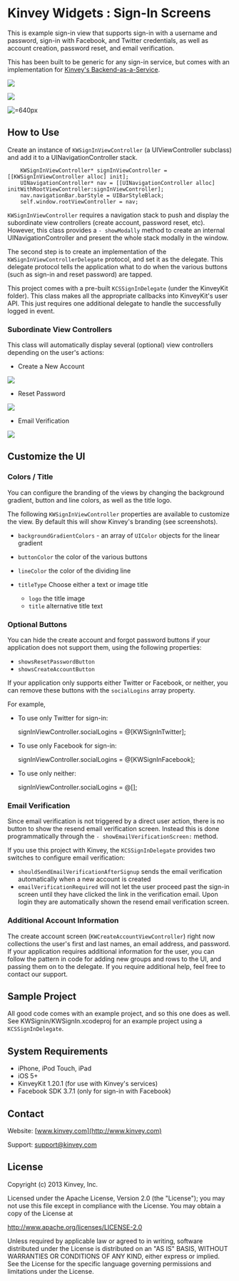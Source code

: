Kinvey Widgets : Sign-In Screens
=====
This is example sign-in view that supports sign-in with a username and password, sign-in with Facebook, and Twitter credentials, as well as account creation, password reset, and email verification.  

This has been built to be generic for any sign-in service, but comes with an implementation for [Kinvey's Backend-as-a-Service](http://www.kinvey.com).

![](https://raw.github.com/KinveyApps/KinveyWidgets/master/doc/assets/KWSignInViewController_screenshot.png)

![](https://raw.github.com/KinveyApps/KinveyWidgets/master/doc/assets/KWSignInViewController_landscape_screenshot.png)

![=640px](https://raw.github.com/KinveyApps/KinveyWidgets/master/doc/assets/KWSignInViewController_ipad_screenshot.png)


## How to Use
Create an instance of `KWSignInViewController` (a UIViewController subclass) and add it to a UINavigationController stack. 

        KWSignInViewController* signInViewController = [[KWSignInViewController alloc] init];
        UINavigationController* nav = [[UINavigationController alloc] initWithRootViewController:signInViewController];
        nav.navigationBar.barStyle = UIBarStyleBlack;
        self.window.rootViewController = nav;

`KWSignInViewController` requires a navigation stack to push and display the subordinate view controllers (create account, password reset, etc). However, this class provides a `- showModally` method to create an internal UINavigationController and present the whole stack modally in the window. 

The second step is to create an implementation of the `KWSignInViewControllerDelegate` protocol, and set it as the delegate. This delegate protocol tells the application what to do when the various buttons (such as sign-in and reset password) are tapped. 

This project comes with a pre-built `KCSSignInDelegate` (under the KinveyKit folder). This class makes all the appropriate callbacks into KinveyKit's user API. This just requires one additional delegate to handle the successfully logged in event. 
### Subordinate View Controllers
This class will automatically display several (optional) view controllers depending on the user's actions:

* Create a New Account

![](https://raw.github.com/KinveyApps/KinveyWidgets/master/doc/assets/KWCreateAccountViewController_screenshot.png)

* Reset Password

![](https://raw.github.com/KinveyApps/KinveyWidgets/master/doc/assets/KWResetPasswordViewController_screenshot.png)


* Email Verification

![](https://raw.github.com/KinveyApps/KinveyWidgets/master/doc/assets/KWResendEmailVerificationController_snapshot.png)

## Customize the UI
### Colors / Title
You can configure the branding of the views by changing the background gradient, button and line colors, as well as the title logo.

The following `KWSignInViewController` properties are available to customize the view. By default this will show Kinvey's branding (see screenshots).
* `backgroundGradientColors` - an array of `UIColor` objects for the linear gradient
* `buttonColor` the color of the various buttons
* `lineColor` the color of the dividing line

* `titleType` Choose either a text or image title
    * `logo` the title image
    * `title` alternative title text

### Optional Buttons
You can hide the create account and forgot password buttons if your application does not support them, using the following properties:
* `showsResetPasswordButton`
* `showsCreateAccountButton`

If your application only supports either Twitter or Facebook, or neither, you can remove these buttons with the `socialLogins` array property.

For example,

* To use only Twitter for sign-in: 

    signInViewController.socialLogins = @[KWSignInTwitter];

* To use only Facebook for sign-in: 

    signInViewController.socialLogins = @[KWSignInFacebook];
    
* To use only neither: 

    signInViewController.socialLogins = @[];

### Email Verification
Since email verification is not triggered by a direct user action, there is no button to show the resend email verification screen. Instead this is done programmatically through the `- showEmailVerificationScreen:` method. 

If you use this project with Kinvey, the `KCSSignInDelegate` provides two switches to configure email verification:
* `shouldSendEmailVerificationAfterSignup` sends the email verification automatically when a new account is created
* `emailVerificationRequired` will not let the user proceed past the sign-in screen until they have clicked the link in the verification email. Upon login they are automatically shown the resend email verification screen.

### Additional Account Information
The create account screen (`KWCreateAccountViewController`) right now collections the user's first and last names, an email address, and password. If your application requires additional information for the user, you can follow the pattern in code for adding new groups and rows to the UI, and passing them on to the delegate. If you require additional help, feel free to contact our support. 

## Sample Project
All good code comes with an example project, and so this one does as well. See KWSignin/KWSignIn.xcodeproj for an example project using a `KCSSignInDelegate`.

## System Requirements
* iPhone, iPod Touch, iPad
* iOS 5+
* KinveyKit 1.20.1 (for use with Kinvey's services)
* Facebook SDK 3.7.1 (only for sign-in with Facebook)

## Contact
Website: [www.kinvey.com](http://www.kinvey.com)

Support: [support@kinvey.com](http://docs.kinvey.com/mailto:support@kinvey.com)

## License

Copyright (c) 2013 Kinvey, Inc.

Licensed under the Apache License, Version 2.0 (the "License");
you may not use this file except in compliance with the License.
You may obtain a copy of the License at

http://www.apache.org/licenses/LICENSE-2.0

Unless required by applicable law or agreed to in writing, software
distributed under the License is distributed on an "AS IS" BASIS,
WITHOUT WARRANTIES OR CONDITIONS OF ANY KIND, either express or implied.
See the License for the specific language governing permissions and
limitations under the License.